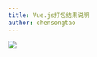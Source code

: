 ```yaml
---
title: Vue.js打包结果说明
author: chensongtao
---
```


<img src="https://mp-780ec593-98c3-47c6-9328-1690ac79007b.cdn.bspapp.com/images//build-package-desc.svg" />
